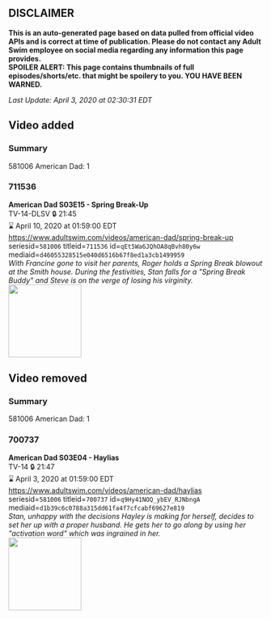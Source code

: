 ## DISCLAIMER
**This is an auto-generated page based on data pulled from official video APIs and is correct at time of publication. Please do not contact any Adult Swim employee on social media regarding any information this page provides.**  
**SPOILER ALERT: This page contains thumbnails of full episodes/shorts/etc. that might be spoilery to you. YOU HAVE BEEN WARNED.**  

_Last Update: April 3, 2020 at 02:30:31 EDT_
## Video added
### Summary
581006 American Dad: 1  
### 711536
**American Dad S03E15 - Spring Break-Up**  
TV-14-DLSV 🔒 21:45  
⌛ April 10, 2020 at 01:59:00 EDT  
https://www.adultswim.com/videos/american-dad/spring-break-up  
seriesid=`581006` titleid=`711536` id=`qEt5Wa6JQhOA8qBvh80y6w` mediaid=`d46055328515e040d6516b67f8ed1a3cb1499959`  
_With Francine gone to visit her parents, Roger holds a Spring Break blowout at the Smith house. During the festivities, Stan falls for a "Spring Break Buddy" and Steve is on the verge of losing his virginity._  
<a href="https://i.cdn.turner.com/adultswim/big/image-upload/thumbnails/thumb-2_image-151994046674915.jpg"><img src="https://i.cdn.turner.com/adultswim/big/image-upload/thumbnails/thumb-2_image-151994046674915.jpg" height="144px" /></a>
## Video removed
### Summary
581006 American Dad: 1  
### 700737
**American Dad S03E04 - Haylias**  
TV-14 🔒 21:47  
⌛ April 3, 2020 at 01:59:00 EDT  
https://www.adultswim.com/videos/american-dad/haylias  
seriesid=`581006` titleid=`700737` id=`q9Hy41NOQ_ybEV_RJNbngA` mediaid=`d1b39c6c0788a315dd61fa4f7cfcabf69627e819`  
_Stan, unhappy with the decisions Hayley is making for herself, decides to set her up with a proper husband. He gets her to go along by using her "activation word" which was ingrained in her._  
<a href="https://i.cdn.turner.com/adultswim/big/image-upload/thumbnails/thumb-2_image-15199348741443.jpg"><img src="https://i.cdn.turner.com/adultswim/big/image-upload/thumbnails/thumb-2_image-15199348741443.jpg" height="144px" /></a>

